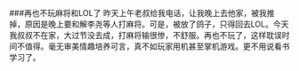 ###再也不玩麻将和LOL了
昨天上午老叔给我电话，让我晚上去他家，被我推掉，原因是晚上要和解李尧等人打麻将。可是，被放了鸽子，只得回去LOL。今天我叔叔不在家，大过节没去成，打麻将输很惨，不舒服。再也不玩了，这样耽误时间不值得。毫无审美情趣培养可言，真不如玩家用机甚至掌机游戏。更不用说看书学习了。